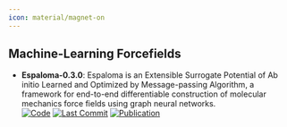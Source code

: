 ```yaml
---
icon: material/magnet-on
---
```



## **Machine-Learning Forcefields**
- **Espaloma-0.3.0**: Espaloma is an Extensible Surrogate Potential of Ab initio Learned and Optimized by Message-passing Algorithm, a framework for end-to-end differentiable construction of molecular mechanics force fields using graph neural networks.  
		[![Code](https://img.shields.io/github/stars/choderalab/espaloma?style=for-the-badge&logo=github)](https://github.com/choderalab/espaloma) [![Last Commit](https://img.shields.io/github/last-commit/choderalab/espaloma?style=for-the-badge&logo=github)](https://github.com/choderalab/espaloma) [![Publication](https://img.shields.io/badge/Publication-Citations:27-blue?style=for-the-badge&logo=bookstack)](https://doi.org/10.1039/D2SC02739A) 
